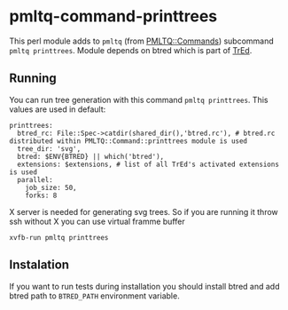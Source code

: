 # pmltq-command-printtrees

This perl module adds to `pmltq` (from [PMLTQ::Commands](https://github.com/ufal/pmltq-commands)) subcommand `pmltq printtrees`. Module depends on btred which is part of [TrEd](https://ufal.mff.cuni.cz/tred/).

## Running
You can run tree generation with this command `pmltq printtrees`. This values are used in default:

```
printtrees:
  btred_rc: File::Spec->catdir(shared_dir(),'btred.rc'), # btred.rc distributed within PMLTQ::Command::printtrees module is used
  tree_dir: 'svg',
  btred: $ENV{BTRED} || which('btred'),
  extensions: $extensions, # list of all TrEd's activated extensions is used
  parallel:
    job_size: 50,
    forks: 8
```


X server is needed for generating svg trees. So if you are running it throw ssh without X you can use virtual framme buffer

```
xvfb-run pmltq printtrees
```


## Instalation

If you want to run tests during installation you should install btred and add btred path to `BTRED_PATH` environment variable.